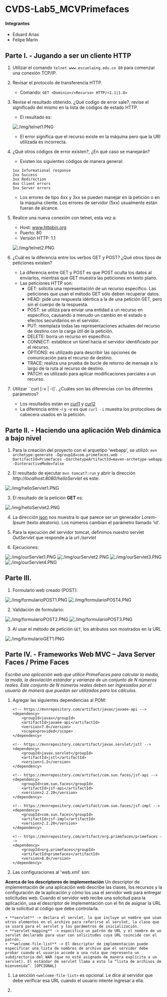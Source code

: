 # **CVDS-Lab5_MCVPrimefaces**


#### Integrantes
+ Eduard Arias
+ Felipe Marin



## **Parte I. - Jugando a ser un cliente HTTP**

1. Utilizar el comando `telnet www.escuelaing.edu.co 80` para comenzar una conexión TCP/IP.
2. Revisar el protocolo de transferencia HTTP.
	+ Comando: `GET <Dominio>/<Recurso> HTTP/<1.1|1.0>`
3. Revise el resultado obtenido. ¿Qué codigo de error sale?, revise el significado del mismo en la lista de códigos de estado HTTP.
	+ El resultado es:

	![./img/telnet1.PNG](./img/telnet1.PNG)

	+ El error significa que el recurso existe en la máquina pero que la URI utilizada es incorrecta.
4. ¿Qué otros códigos de error existen?, ¿En qué caso se manejarán?
	+ Existen los siguientes códigos de manera general:

	```
	1xx Informational response
	2xx Success
	3xx Redirection
	4xx Client errors
	5xx Server errors
	```

	+ Los errores de tipo 4xx y 3xx se pueden manejar en la petición o en la máquina cliente. Los errores de servidor (5xx) usualmente están fueran de alcance.
5. Realice una nueva conexión con telnet, esta vez a:
	+ Host: www.httpbin.org
	+ Puerto: 80
	+ Versión HTTP: 1.1

	![./img/telnet2.PNG](./img/telnet2.PNG)

6. ¿Cuál es la diferencia entre los verbos GET y POST? ¿Qué otros tipos de peticiones existen?
	+ La diferencia entre GET y POST es que POST oculta los datos al enviarlos, mientras que GET muestra las peticiones en texto plano.
	+ Las peticiones HTTP son:
		* GET: solicita una representación de un recurso específico. Las peticiones que usan el método GET sólo deben recuperar datos.
		* HEAD: pide una respuesta idéntica a la de una petición GET, pero sin el cuerpo de la respuesta.
		* POST: se utiliza para enviar una entidad a un recurso en específico, causando a menudo un cambio en el estado o efectos secundarios en el servidor.
		* PUT: reemplaza todas las representaciones actuales del recurso de destino con la carga útil de la petición.
		* DELETE: borra un recurso en específico.
		* CONNECT: establece un túnel hacia el servidor identificado por el recurso.
		* OPTIONS: es utilizado para describir las opciones de comunicación para el recurso de destino.
		* TRACE: realiza una prueba de bucle de retorno de mensaje a lo largo de la ruta al recurso de destino.
		* PATCH: es utilizado para aplicar modificaciones parciales a un recurso.
7. Utilizar ``curl [-v | -i]`. ¿Cuáles son las diferencias con los diferentes parámetros?
	+ Los resultados están en [curl1][1] y [curl2][2]
	+ La diferencia entre -i y -v es que `curl -i` muestra los protocoloes de cabecera usados en la petición.


## **Parte II. - Haciendo una aplicación Web dinámica a bajo nivel**
1. Para la creación del proyecto con el arquetipo 'webapp', se utilizó:
	```mvn archetype:generate -DgroupId=com.primefaces.web -DartifactId=Primefaces -DarchetypeArtifactId=maven-archetype-webapp -DinteractiveMode=false```

2. El resultado de ejecutar `mvn tomcat7:run` y abrir la dirección *http://localhost:8080/helloServlet* es este:
	
![./img/helloServlet1.PNG](./img/helloServlet1.PNG)


3. El resultado de la petición **GET** es:

![./img/helloServlet2.PNG](./img/helloServlet2.PNG)


4. La dirección [json][3] nos muestra lo que parece ser un generador *Lorem-Ipsum* (texto aleatorio). Los números cambian el parámetro llamado 'id'.

5. Para la ejecución del servidor tomcat, definimos nuestro servlet *OutServlet* que responde a la url */servlet*

6. Ejecuciones:

![./img/ourServlet1.PNG](./img/ourServlet1.PNG)
![./img/ourServlet2.PNG](./img/ourServlet2.PNG)
![./img/ourServlet3.PNG](./img/ourServlet3.PNG)
![./img/ourServlet4.PNG](./img/ourServlet4.PNG)


## **Parte III.**

1. Formulario web creado (POST):

![./img/formularioPOST1.PNG](./img/formularioPOST1.PNG)
![./img/formularioPOST4.PNG](./img/formularioPOST4.PNG)

2. Validación de formulario:

![./img/formularioPOST2.PNG](./img/formularioPOST2.PNG)
![./img/formularioPOST3.PNG](./img/formularioPOST3.PNG)

3. Al usar el método de petición `GET`, los atributos son mostrados en la URL

![./img/formularioGET1.PNG](./img/formularioGET1.PNG)


## **Parte IV. - Frameworks Web MVC – Java Server Faces / Prime Faces**

*Escriba una aplicación web que utilice PrimeFaces para calcular la media, la moda, la desviación estándar y varianza de un conjunto de N números reales. 
Este conjunto de N números reales deben ser ingresados por el usuario de manera que puedan ser utilizados para los cálculos.*

1. Agregar las siguientes dependencias al POM:

	```
    <!-- https://mvnrepository.com/artifact/javax/javaee-api -->
    <dependency>
        <groupId>javax</groupId>
        <artifactId>javaee-api</artifactId>
        <version>7.0</version>
        <scope>provided</scope>
    </dependency>
    
    <!-- https://mvnrepository.com/artifact/javax.servlet/jstl -->
    <dependency>
        <groupId>javax.servlet</groupId>
        <artifactId>jstl</artifactId>
        <version>1.2</version>
    </dependency>

    <!-- https://mvnrepository.com/artifact/com.sun.faces/jsf-api -->
    <dependency>
        <groupId>com.sun.faces</groupId>
        <artifactId>jsf-api</artifactId>
        <version>2.2.20</version>
    </dependency>

    <!-- https://mvnrepository.com/artifact/com.sun.faces/jsf-impl -->
    <dependency>
        <groupId>com.sun.faces</groupId>
        <artifactId>jsf-impl</artifactId>
        <version>2.2.20</version>
    </dependency>

    <!-- https://mvnrepository.com/artifact/org.primefaces/primefaces -->
    <dependency>
        <groupId>org.primefaces</groupId>
        <artifactId>primefaces</artifactId>
        <version>8.0</version>
    </dependency>
	```


2. Las configuraciones al 'web.xml' son:

**Acerca de los descriptores de implementación**
Un descriptor de implementación de una aplicación web describe las clases, los recursos y la configuración de la aplicación y cómo los usa el servidor web para entregar solicitudes web. 
Cuando el servidor web recibe una solicitud para la aplicación, usa el descriptor de implementación con el fin de asignar la URL de la solicitud al código que debe controlarla.

	+ **servlet** -> declara el servlet, lo que incluye un nombre que usan otros elementos en el archivo para referirse al servlet, la clase que se usará para el servlet y los parámetros de inicialización.
	+ **servlet-mapping** -> especifica un patrón de URL y el nombre de un servlet declarado para usar con solicitudes cuya URL coincide con el patrón.
	+ **welcome-file-list** -> El descriptor de implementación puede especificar una lista de nombres de archivo que el servidor debe probar cuando el usuario accede a una ruta que representa un subdirectorio del WAR (que no esté asignado de manera explícita a un servlet). El estándar de servlet llama a esto la “lista de archivos de bienvenida”. [OPCIONAL]

1. La sección `<welcome-file-list>` es opcional. Le dice al servidor que debe verificar esa URL cuando el usuario intente ingresar a ella.

2. 






[1]: ./curl1.txt
[2]: ./curl2.txt
[3]: https://jsonplaceholder.typicode.com/todos/1
